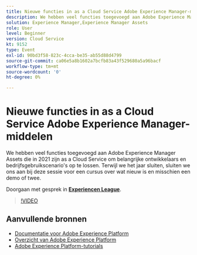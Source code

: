 ```yaml
---
title: Nieuwe functies in as a Cloud Service Adobe Experience Manager-middelen
description: We hebben veel functies toegevoegd aan Adobe Experience Manager Assets die in 2021 zijn as a Cloud Service om belangrijke ontwikkelaars en bedrijfsgebruikscenario's op te lossen. Terwijl we het jaar sluiten, sluiten we ons aan bij deze sessie voor een cursus over wat nieuw is en misschien een demo of twee.
solution: Experience Manager,Experience Manager Assets
role: User
level: Beginner
version: Cloud Service
kt: 9152
type: Event
exl-id: 90bd3f58-823c-4cca-be35-ab55d88d4799
source-git-commit: ca06e5a8b1602a7bcfb83a43f529680a5a96bacf
workflow-type: tm+mt
source-wordcount: '0'
ht-degree: 0%

---
```


# Nieuwe functies in as a Cloud Service Adobe Experience Manager-middelen

We hebben veel functies toegevoegd aan Adobe Experience Manager Assets die in 2021 zijn as a Cloud Service om belangrijke ontwikkelaars en bedrijfsgebruikscenario&#39;s op te lossen. Terwijl we het jaar sluiten, sluiten we ons aan bij deze sessie voor een cursus over wat nieuw is en misschien een demo of twee.

Doorgaan met gesprek in **[Experiencen League](https://adobe.ly/2XSAcg)**.

>[!VIDEO](https://video.tv.adobe.com/v/337574/?quality=12&learn=on&hidetitle=true)

## Aanvullende bronnen

- [Documentatie voor Adobe Experience Platform](https://experienceleague.adobe.com/docs/experience-platform.html)
- [Overzicht van Adobe Experience Platform](https://experienceleague.adobe.com/docs/experience-platform/landing/home.html)
- [Adobe Experience Platform-tutorials](https://experienceleague.adobe.com/docs/platform-learn/tutorials/overview.html?lang=nl)
